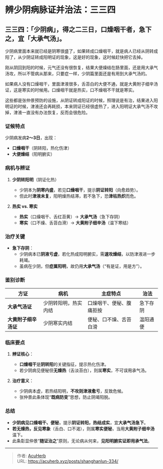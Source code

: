 # 辨少阴病脉证并治法：三三四


## 三三四：「少阴病」，得之二三日，口燥咽干者，急下之，宜「大承气汤」。

<!--more-->

少阴病里面本来就已经是阴寒很盛了，如果转成口燥咽干，就是病人已经从阴转成阳了，从少阴证转成阳明证的现象，这是好的现象，这时候赶快把它去掉。

刚从阴回到阳的时候，元气还没有很恢复，结果大便燥结在肠里面，还是用大承气汤攻，所以不管病从那来，只要症一样，少阴篇里面还是有用到大承气汤的。

如果病人没有口燥咽干，里面津液很多，舌苔白的大便不通，就是大黄附子细辛汤证，这是寒实的时候用。口燥咽干就是热实，口不燥咽不干就是寒实。

这些都是张仲景预防的设施，从阴证转成阳证的时候，照理说是有治，结果进入阳明证的时候，津液还会再耗损，本来阴证已经很虚热了，进入阳明证大承气汤不攻掉，津液一直没有办法恢复，反而会很危险。

### **证候特点**  
少阴病发病**2～3日**，出现：  
- **口燥咽干**（阴转阳，热化伤津）  
- **大便燥结**（阳明腑实）  

### **病机与辨证**  
1. **少阴转阳明**（阴证化热）  
   - 少阴本为**阴寒内盛**，若见**口燥咽干**，提示**阴证转阳**（向愈趋势）。  
   - 但此时**津液未复**，阳明燥热结滞，若不急下，恐**津枯热炽**而危。  

2. **热实 vs. 寒实**  
   - **热实**（口燥咽干、舌红苔黄）→ **大承气汤**（急下存阴）  
   - **寒实**（口不燥、舌苔白滑）→ **大黄附子细辛汤**（温下寒结）  

### **治疗关键**  
- **急下存阴**：  
  - 少阴病本已**阴液亏虚**，若化热成阳明腑实，需**速攻燥结**，以防津液进一步耗竭。  
  - 虽病在少阴，但**症属阳明**，故仍用**大承气汤**（“有是证，用是方”）。  

### **鉴别诊断**  
| 方证         | 病机               | 主症特点                     | 治法           |  
|--------------|--------------------|-----------------------------|----------------|  
| **大承气汤证** | 少阴转阳明，热实内结 | 口燥咽干、便秘、腹痛拒按     | 急下存阴       |  
| **大黄附子细辛汤证** | 少阴寒实内结       | 便秘、口不燥、舌苔白滑       | 温阳通便       |  

### **临床要点**  
1. **辨证核心**：  
   - **口燥咽干**是**阴转阳**的关键指征，提示热化伤津。  
   - 若少阴病见便秘但**无燥热**（舌淡苔白），则属**寒实**，不可误用承气汤。  

2. **治疗意义**：  
   - 少阴病本虚，若热结阳明，**不攻则津液愈亏**，反致危候。  
   - 张仲景此条体现“**既病防变**”思想，防止阴竭阳脱。  

### **总结**  
- **少阴病见口燥咽干、便秘**，提示**阴证转阳，热结成实**，宜**大承气汤急下**。  
- **若无燥热，反见寒象**（舌白、口不渴），则属**寒实便秘**，当用**大黄附子细辛汤**温下。  
- 此条彰显仲景“**随证治之**”原则，无论病从何来，**见阳明腑实证即用承气法**。

---

> 作者: [AcuHerb](https://acuherb.xyz)  
> URL: https://acuherb.xyz/posts/shanghanlun-334/  

